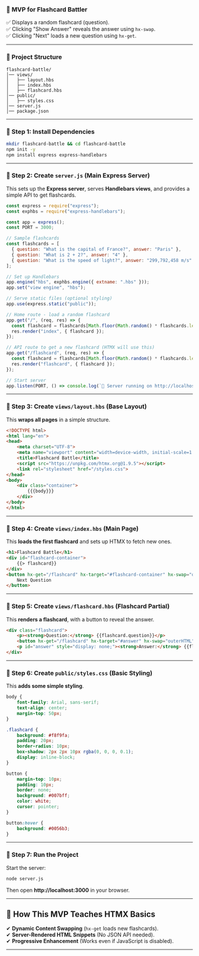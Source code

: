 ### 🚀 **MVP for Flashcard Battler**  
✅ Displays a random flashcard (question).  
✅ Clicking "Show Answer" reveals the answer using `hx-swap`.  
✅ Clicking "Next" loads a new question using `hx-get`.  

---

### **📂 Project Structure**
```
flashcard-battle/
│── views/
│   ├── layout.hbs
│   ├── index.hbs
│   ├── flashcard.hbs
│── public/
│   ├── styles.css
│── server.js
│── package.json
```

---

### **📜 Step 1: Install Dependencies**
```sh
mkdir flashcard-battle && cd flashcard-battle
npm init -y
npm install express express-handlebars
```

---

### **📜 Step 2: Create `server.js` (Main Express Server)**
This sets up the **Express server**, serves **Handlebars views**, and provides a simple API to get flashcards.

```javascript
const express = require("express");
const exphbs = require("express-handlebars");

const app = express();
const PORT = 3000;

// Sample flashcards
const flashcards = [
  { question: "What is the capital of France?", answer: "Paris" },
  { question: "What is 2 + 2?", answer: "4" },
  { question: "What is the speed of light?", answer: "299,792,458 m/s" },
];

// Set up Handlebars
app.engine("hbs", exphbs.engine({ extname: ".hbs" }));
app.set("view engine", "hbs");

// Serve static files (optional styling)
app.use(express.static("public"));

// Home route - load a random flashcard
app.get("/", (req, res) => {
  const flashcard = flashcards[Math.floor(Math.random() * flashcards.length)];
  res.render("index", { flashcard });
});

// API route to get a new flashcard (HTMX will use this)
app.get("/flashcard", (req, res) => {
  const flashcard = flashcards[Math.floor(Math.random() * flashcards.length)];
  res.render("flashcard", { flashcard });
});

// Start server
app.listen(PORT, () => console.log(`🚀 Server running on http://localhost:${PORT}`));
```

---

### **📜 Step 3: Create `views/layout.hbs` (Base Layout)**
This **wraps all pages** in a simple structure.

```html
<!DOCTYPE html>
<html lang="en">
<head>
    <meta charset="UTF-8">
    <meta name="viewport" content="width=device-width, initial-scale=1.0">
    <title>Flashcard Battle</title>
    <script src="https://unpkg.com/htmx.org@1.9.5"></script>
    <link rel="stylesheet" href="/styles.css">
</head>
<body>
    <div class="container">
        {{{body}}}
    </div>
</body>
</html>
```

---

### **📜 Step 4: Create `views/index.hbs` (Main Page)**
This **loads the first flashcard** and sets up HTMX to fetch new ones.

```html
<h1>Flashcard Battle</h1>
<div id="flashcard-container">
    {{> flashcard}}
</div>
<button hx-get="/flashcard" hx-target="#flashcard-container" hx-swap="outerHTML">
    Next Question
</button>
```

---

### **📜 Step 5: Create `views/flashcard.hbs` (Flashcard Partial)**
This **renders a flashcard**, with a button to reveal the answer.

```html
<div class="flashcard">
    <p><strong>Question:</strong> {{flashcard.question}}</p>
    <button hx-get="/flashcard" hx-target="#answer" hx-swap="outerHTML">Show Answer</button>
    <p id="answer" style="display: none;"><strong>Answer:</strong> {{flashcard.answer}}</p>
</div>
```

---

### **📜 Step 6: Create `public/styles.css` (Basic Styling)**
This **adds some simple styling**.

```css
body {
    font-family: Arial, sans-serif;
    text-align: center;
    margin-top: 50px;
}

.flashcard {
    background: #f8f9fa;
    padding: 20px;
    border-radius: 10px;
    box-shadow: 2px 2px 10px rgba(0, 0, 0, 0.1);
    display: inline-block;
}

button {
    margin-top: 10px;
    padding: 10px;
    border: none;
    background: #007bff;
    color: white;
    cursor: pointer;
}

button:hover {
    background: #0056b3;
}
```

---

### **📜 Step 7: Run the Project**
Start the server:
```sh
node server.js
```
Then open **http://localhost:3000** in your browser.

---

## **🎯 How This MVP Teaches HTMX Basics**

✔ **Dynamic Content Swapping** (`hx-get` loads new flashcards).  
✔ **Server-Rendered HTML Snippets** (No JSON API needed).  
✔ **Progressive Enhancement** (Works even if JavaScript is disabled).

---
